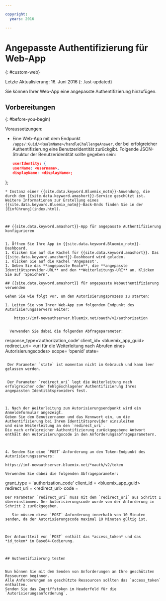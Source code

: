 ```yaml
---

copyright:
  years: 2016

---
```


# Angepasste Authentifizierung für Web-App
{: #custom-web}

Letzte Aktualisierung: 16. Juni 2016
{: .last-updated}

Sie können Ihrer Web-App eine angepasste Authentifizierung hinzufügen.

## Vorbereitungen
{: #before-you-begin}

Voraussetzungen:
* Eine Web-App mit dem Endpunkt `/apps/:Guid/<RealmName>/handleChallengeAnswer`, der
bei erfolgreicher Authentifizierung eine Benutzeridentität zurückgibt. Folgende JSON-Struktur der Benutzeridentität sollte gegeben sein:

   ```json
  userIdentity: {
  userName: <username>,
  displayName: <displayName>;
 };
```
* Instanz einer {{site.data.keyword.Bluemix_notm}}-Anwendung, die durch den {{site.data.keyword.amashort}}-Service geschützt ist. Weitere Informationen zur Erstellung eines {{site.data.keyword.Bluemix_notm}}-Back-Ends finden Sie in der [Einführung](index.html).



## {{site.data.keyword.amashort}}-App für angepasste Authentifizierung konfigurieren


1. Öffnen Sie Ihre App im {{site.data.keyword.Bluemix_notm}}-Dashboard.
1. Klicken Sie auf die Kachel für {{site.data.keyword.amashort}}. Das {{site.data.keyword.amashort}}-Dashboard wird geladen.
1. Klicken Sie auf die Kachel 'Angepasst'.
1. Geben Sie das **angepasste Realm**, die **angepasste Identitätsprovider-URL** und den **Weiterleitungs-URI** an. Klicken Sie auf 'Speichern'.

## {{site.data.keyword.amashort}} für angepasste Webauthentifizierung verwenden

Gehen Sie wie folgt vor, um den Autorisierungsprozess zu starten:

1. Leiten Sie von Ihrer Web-App zum folgenden Endpunkt des Autorisierungsservers weiter:

    https://imf-newauthserver.bluemix.net/oauth/v2/authorization

  
  Verwenden Sie dabei die folgenden Abfrageparameter:
   ```
response_type=’authorization_code’
   client_id= <bluemix\_app\_guid>
   redirect_uri= <uri für die Weiterleitung nach Abrufen eines Autorisierungscodes>
   scope= ‘openid’
   state= <state>
   ```

    Der Parameter `state` ist momentan nicht im Gebrauch und kann leer gelassen werden.
  

    Der Parameter `redirect_uri` legt die Weiterleitung nach erfolgreicher oder fehlgeschlagener Authentifizierung Ihres angepassten Identitätsproviders fest.



1. Nach der Weiterleitung zum Autorisierungsendpunkt wird ein Anmeldeformular angezeigt.
Geben Sie den Benutzernamen und das Kennwort ein, um die Authentifizierung bei Ihrem Identitätsprovider einzuleiten
und eine Weiterleitung an den `redirect_uri`.
Die nach erfolgreicher Authentifizierung zurückgegebene Antwort enthält den Autorisierungscode in den Anforderungsabfrageparametern.



4. Senden Sie eine `POST`-Anforderung an den Token-Endpunkt des Autorisierungsservers:

 https://imf-newauthserver.bluemix.net/*oauth/v2/token

 Verwenden Sie dabei die folgenden Abfrageparameter:
 ```
grant_type = 'authorization_code'
 client_id = <bluemix_app_guid>
 redirect_uri = <redirect_uri>
 code = <authorization code>
 ```
Der Parameter `redirect_uri` muss mit dem `redirect_uri` aus Schritt 1 übereinstimmen. Der Autorisierungscode wurde von der Anforderung in Schritt 2 zurückgegeben.
  
    Sie müssen diese `POST`-Anforderung innerhalb von 10 Minuten senden, da der Autorisierungscode maximal 10 Minuten gültig ist.



Der Antwortteil von `POST` enthält das *access_token* und das
*id_token* in Base64-Codierung.



## Authentifizierung testen


Nun können Sie mit dem Senden von Anforderungen an Ihre geschützten Ressourcen beginnen.
Alle Anforderungen an geschützte Ressourcen sollten das `access_token` enthalten.
Senden Sie das Zugriffstoken im Headerfeld für die `Autorisierungsanforderung`.



